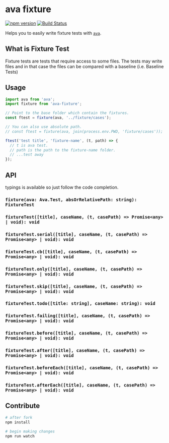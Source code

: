 # ava fixture

[![npm version](https://badge.fury.io/js/ava-fixture.svg)](https://badge.fury.io/js/ava-fixture)
[![Build Status](https://travis-ci.org/unional/ava-fixture.svg?branch=master)](https://travis-ci.org/unional/ava-fixture)

Helps you to easily write fixture tests with [`ava`](https://github.com/avajs/ava).

## What is Fixture Test

Fixture tests are tests that require access to some files. The tests may write files and in that case the files can be compared with a baseline (i.e. Baseline Tests)

## Usage

```ts
import ava from 'ava';
import fixture from 'ava-fixture';

// Point to the base folder which contain the fixtures.
const ftest = fixture(ava, '../fixture/cases');

// You can also use absolute path.
// const ftest = fixture(ava, join(process.env.PWD, 'fixture/cases'));

ftest('test title', 'fixture-name', (t, path) => {
  // t is ava test.
  // path is the path to the fixture-name folder.
  // ...test away
});
```

## API

typings is available so just follow the code completion.

### `fixture(ava: Ava.Test, absOrRelativePath: string): FixtureTest`

### `fixtureTest([title], caseName, (t, casePath) => Promise<any> | void): void`

### `fixtureTest.serial([title], caseName, (t, casePath) => Promise<any> | void): void`

### `fixtureTest.cb([title], caseName, (t, casePath) => Promise<any> | void): void`

### `fixtureTest.only([title], caseName, (t, casePath) => Promise<any> | void): void`

### `fixtureTest.skip([title], caseName, (t, casePath) => Promise<any> | void): void`

### `fixtureTest.todo([title: string], caseName: string): void`

### `fixtureTest.failing([title], caseName, (t, casePath) => Promise<any> | void): void`

### `fixtureTest.before([title], caseName, (t, casePath) => Promise<any> | void): void`

### `fixtureTest.after([title], caseName, (t, casePath) => Promise<any> | void): void`

### `fixtureTest.beforeEach([title], caseName, (t, casePath) => Promise<any> | void): void`

### `fixtureTest.afterEach([title], caseName, (t, casePath) => Promise<any> | void): void`

## Contribute

```sh
# after fork
npm install

# begin making changes
npm run watch
```
